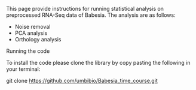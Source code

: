This page provide instructions for running statistical analysis on preprocessed RNA-Seq  data of Babesia. The analysis are as follows:
* Noise removal
* PCA analysis
* Orthology analysis

Running the code

To install the code please clone the library by copy pasting the following in your terminal:

git clone https://github.com/umbibio/Babesia_time_course.git

